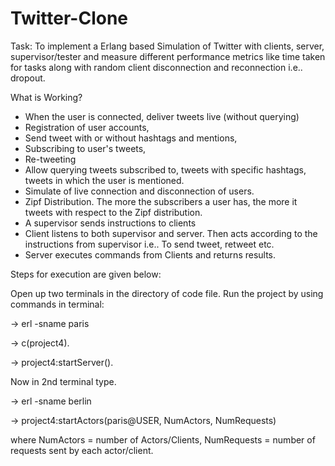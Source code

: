 # Twitter-Clone

Task: 
To implement a Erlang based Simulation of Twitter with clients, server, supervisor/tester and measure different performance metrics like time taken for tasks along with random client disconnection and reconnection i.e.. dropout.

What is Working?
-	When the user is connected, deliver tweets live (without querying)
-	Registration of user accounts, 
-	Send tweet with or without hashtags and mentions, 
-	Subscribing to user's tweets, 
-	Re-tweeting
-	Allow querying tweets subscribed to, tweets with specific hashtags, tweets in which the user is mentioned.
-	Simulate of live connection and disconnection of users.
-	Zipf Distribution. The more the subscribers a user has, the more it tweets with respect to the Zipf distribution.
-	A supervisor sends instructions to clients
-	Client listens to both supervisor and server. Then acts according to the instructions from supervisor i.e.. To send tweet, retweet etc.
-	Server executes commands from Clients and returns results.

Steps for execution are given below:

Open up two terminals in the directory of code file.
Run the project by using commands in terminal:

-> erl -sname paris

-> c(project4).

-> project4:startServer().

Now in 2nd terminal type.

-> erl -sname berlin

-> project4:startActors(paris@USER, NumActors, NumRequests)


where NumActors = number of Actors/Clients, NumRequests = number of requests sent by each actor/client.
